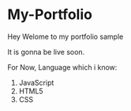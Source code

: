 # My-Portfolio

Hey Welome to my portfolio sample

It is gonna be live soon.

For Now, Language which i know: 
1. JavaScript
2. HTML5
3. CSS
